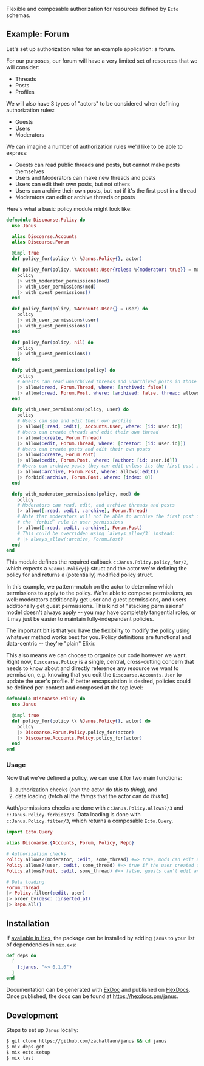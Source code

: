 <!-- MDOC -->

Flexible and composable authorization for resources defined by `Ecto` schemas.

## Example: Forum

Let's set up authorization rules for an example application: a forum.

For our purposes, our forum will have a very limited set of resources that we will consider:

- Threads
- Posts
- Profiles

We will also have 3 types of "actors" to be considered when defining authorization rules:

- Guests
- Users
- Moderators

We can imagine a number of authorization rules we'd like to be able to express:

- Guests can read public threads and posts, but cannot make posts themselves
- Users and Moderators can make new threads and posts
- Users can edit their own posts, but not others
- Users can archive their own posts, but not if it's the first post in a thread
- Moderators can edit or archive threads or posts

Here's what a basic policy module might look like:

```elixir
defmodule Discoarse.Policy do
  use Janus

  alias Discoarse.Accounts
  alias Discoarse.Forum

  @impl true
  def policy_for(policy \\ %Janus.Policy{}, actor)

  def policy_for(policy, %Accounts.User{roles: %{moderator: true}} = mod) do
    policy
    |> with_moderator_permissions(mod)
    |> with_user_permissions(mod)
    |> with_guest_permissions()
  end

  def policy_for(policy, %Accounts.User{} = user) do
    policy
    |> with_user_permissions(user)
    |> with_guest_permissions()
  end

  def policy_for(policy, nil) do
    policy
    |> with_guest_permissions()
  end

  defp with_guest_permissions(policy) do
    policy
    # Guests can read unarchived threads and unarchived posts in those threads
    |> allow(:read, Forum.Thread, where: [archived: false])
    |> allow(:read, Forum.Post, where: [archived: false, thread: allows(:read)])
  end

  defp with_user_permissions(policy, user) do
    policy
    # Users can see and edit their own profile
    |> allow([:read, :edit], Accounts.User, where: [id: user.id])
    # Users can create threads and edit their own thread
    |> allow(:create, Forum.Thread)
    |> allow(:edit, Forum.Thread, where: [creator: [id: user.id]])
    # Users can create posts and edit their own posts
    |> allow(:create, Forum.Post)
    |> allow(:edit, Forum.Post, where: [author: [id: user.id]])
    # Users can archive posts they can edit unless its the first post in a thread
    |> allow(:archive, Forum.Post, where: allows(:edit))
    |> forbid(:archive, Forum.Post, where: [index: 0])
  end

  defp with_moderator_permissions(policy, mod) do
    policy
    # Moderators can read, edit, and archive threads and posts
    |> allow([:read, :edit, :archive], Forum.Thread)
    # Note that moderators will not be able to archive the first post in a thread due to
    # the `forbid` rule in user permissions
    |> allow([:read, :edit, :archive], Forum.Post)
    # This could be overridden using `always_allow/3` instead:
    # |> always_allow(:archive, Forum.Post)
  end
end
```

This module defines the required callback `c:Janus.Policy.policy_for/2`, which expects a `%Janus.Policy{}` struct and the actor we're defining the policy for and returns a (potentially) modified policy struct.

In this example, we pattern-match on the actor to determine which permissions to apply to the policy.
We're able to compose permissions, as well: moderators additionally get user and guest permissions, and users additionally get guest permissions.
This kind of "stacking permissions" model doesn't always apply -- you may have completely tangential roles, or it may just be easier to maintain fully-independent policies.

The important bit is that you have the flexibility to modify the policy using whatever method works best for you.
Policy definitions are functional and data-centric -- they're "plain" Elixir.

This also means we can choose to organize our code however we want.
Right now, `Discoarse.Policy` is a single, central, cross-cutting concern that needs to know about and directly reference any resource we want to permission, e.g. knowing that you edit the `Discoarse.Accounts.User` to update the user's profile.
If better encapsulation is desired, policies could be defined per-context and composed at the top level:

```elixir
defmodule Discoarse.Policy do
  use Janus

  @impl true
  def policy_for(policy \\ %Janus.Policy{}, actor) do
    policy
    |> Discoarse.Forum.Policy.policy_for(actor)
    |> Discoarse.Accounts.Policy.policy_for(actor)
  end
end
```

### Usage

Now that we've defined a policy, we can use it for two main functions:

1. authorization checks (can the actor do _this_ to _thing_), and
2. data loading (fetch all the _things_ that the actor can do _this_ to).

Auth/permissions checks are done with `c:Janus.Policy.allows?/3` and `c:Janus.Policy.forbids?/3`.
Data loading is done with `c:Janus.Policy.filter/3`, which returns a composable `Ecto.Query`.

```elixir
import Ecto.Query

alias Discoarse.{Accounts, Forum, Policy, Repo}

# Authorization checks
Policy.allows?(moderator, :edit, some_thread) #=> true, mods can edit all threads
Policy.allows?(user, :edit, some_thread) #=> true if the user created the thread
Policy.allows?(nil, :edit, some_thread) #=> false, guests can't edit any threads

# Data loading
Forum.Thread
|> Policy.filter(:edit, user)
|> order_by(desc: :inserted_at)
|> Repo.all()
```

<!-- MDOC -->

## Installation

If [available in Hex](https://hex.pm/docs/publish), the package can be installed by adding `janus` to your list of dependencies in `mix.exs`:

```elixir
def deps do
  [
    {:janus, "~> 0.1.0"}
  ]
end
```

Documentation can be generated with [ExDoc](https://github.com/elixir-lang/ex_doc) and published on [HexDocs](https://hexdocs.pm).
Once published, the docs can be found at <https://hexdocs.pm/janus>.

## Development

Steps to set up `Janus` locally:

```bash
$ git clone https://github.com/zachallaun/janus && cd janus
$ mix deps.get
$ mix ecto.setup
$ mix test
```
